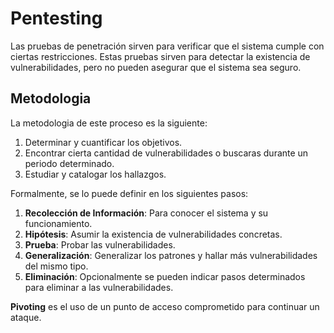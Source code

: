 # Pentesting

Las pruebas de penetración sirven para verificar que el sistema cumple con ciertas restricciones. Estas pruebas sirven para detectar la existencia de vulnerabilidades, pero no pueden asegurar que el sistema sea seguro.

## Metodologia

La metodologia de este proceso es la siguiente:

1. Determinar y cuantificar los objetivos.
2. Encontrar cierta cantidad de vulnerabilidades o buscaras durante un periodo determinado.
3. Estudiar y catalogar los hallazgos.

Formalmente, se lo puede definir en los siguientes pasos:

1. **Recolección de Información**: Para conocer el sistema y su funcionamiento.
2. **Hipótesis**: Asumir la existencia de vulnerabilidades concretas.
3. **Prueba**: Probar las vulnerabilidades.
4. **Generalización**: Generalizar los patrones y hallar más vulnerabilidades del mismo tipo.
5. **Eliminación**: Opcionalmente se pueden indicar pasos determinados para eliminar a las vulnerabilidades.

**Pivoting** es el uso de un punto de acceso comprometido para continuar un ataque.
